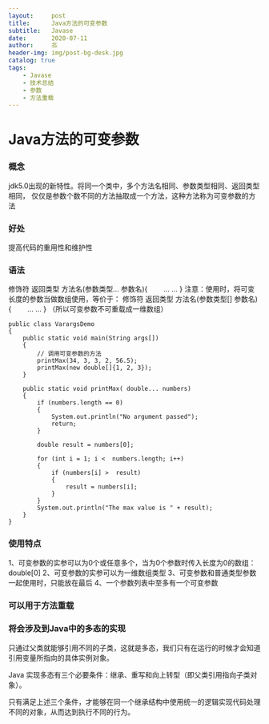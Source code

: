 ```yaml
---
layout:     post                   
title:      Java方法的可变参数             
subtitle:   Javase
date:       2020-07-11           
author:     丠                 
header-img: img/post-bg-desk.jpg    
catalog: true                       
tags:                             
    - Javase
    - 技术总结
    - 参数
    - 方法重载
---
```





# Java方法的可变参数

### 概念

jdk5.0出现的新特性。将同一个类中，多个方法名相同、参数类型相同、返回类型相同，
仅仅是参数个数不同的方法抽取成一个方法，这种方法称为可变参数的方法

### 好处

提高代码的重用性和维护性

### 语法
修饰符 返回类型 方法名(参数类型... 参数名){
　　... ...
}
注意：使用时，将可变长度的参数当做数组使用，等价于：
修饰符 返回类型 方法名(参数类型[] 参数名){
　　... ...
}
（所以可变参数不可重载成一维数组）


```
public class VarargsDemo 
{
    public static void main(String args[]) 
    {
        // 调用可变参数的方法
        printMax(34, 3, 3, 2, 56.5);
        printMax(new double[]{1, 2, 3});
    }
 
    public static void printMax( double... numbers) 
    {
        if (numbers.length == 0) 
        {
            System.out.println("No argument passed");
            return;
        }
 
        double result = numbers[0];
 
        for (int i = 1; i <  numbers.length; i++)
        {
            if (numbers[i] >  result) 
            {
                result = numbers[i];
            }
        }
        System.out.println("The max value is " + result);
    }
}
```

### 使用特点
1、可变参数的实参可以为0个或任意多个，当为0个参数时传入长度为0的数组：double[0]
2、可变参数的实参可以为一维数组类型
3、可变参数和普通类型参数 一起使用时，只能放在最后
4、一个参数列表中至多有一个可变参数

### 可以用于方法重载

### 将会涉及到Java中的多态的实现

只通过父类就能够引用不同的子类，这就是多态，我们只有在运行的时候才会知道引用变量所指向的具体实例对象。

Java 实现多态有三个必要条件：继承、重写和向上转型（即父类引用指向子类对象）。

只有满足上述三个条件，才能够在同一个继承结构中使用统一的逻辑实现代码处理不同的对象，从而达到执行不同的行为。
